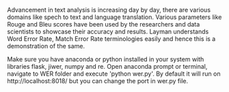 Advancement in text analysis is increasing day by day, there are various domains like spech to text and language translation. Various parameters like Rouge and Bleu scores have been used by the researchers and data scientists to showcase their accuracy and results.
Layman understands Word Error Rate, Match Error Rate terminologies easily and hence this is a demonstration of the same.


Make sure you have anaconda or python installed in your system with libraries flask, jiwer, numpy and re. Open anaconda prompt or terminal, navigate to WER folder and execute 'python wer.py'. By default it will run on http://localhost:8018/ but you can change the port in wer.py file.
